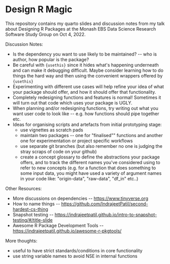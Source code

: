 # Design R Magic

<!-- badges: start -->

<!-- badges: end -->

This repository contains my quarto slides and discussion notes from my talk about Designing R Packages at the Monash EBS Data Science Research Software Study Group on Oct 4, 2022.

Discussion Notes:

-   Is the dependency you want to use likely to be maintained? -- who is author, how popular is the package?
-   Be careful with `{usethis}` since it hides what's happening underneath and can make it debugging difficult. Maybe consider learning how to do things the hard way and then using the convenient wrappers offered by `{usethis}`
-   Experimenting with different use cases will help refine your idea of what your package should offer, and how it should offer that functionality.
-   Completely redesigning functions and features is normal! Sometimes it will turn out that code which uses your package is UGLY. 
-   When planning and/or redesigning functions, try writing out what you want user code to look like -- e.g. how functions should pipe together etc.
-   Ideas for organising scripts and artefacts from initial prototyping stage:
    -   use vignettes as scratch pads
    -   maintain two packages -- one for "finalised"" functions and another one for experimentation or project specific workflows
    -   use separate git branches (but also remember no one is judging the stray scraps of code on your github)
    -   create a concept glossary to define the abstractions your package offers, and to track the different names you've considered using to refer to new concepts (e.g. for a function that does something to some input data, you might have used a variety of argument names in your code like: "origin-data", "raw-data", "df_in" etc..)

Other Resources:

-   More discussions on dependencies -- https://www.tinyverse.org
-   How to name things -- https://github.com/IndrajeetPatil/second-hardest-cs-thing
-   Snapshot testing -- https://indrajeetpatil.github.io/intro-to-snapshot-testing/#/title-slide
-   Awesome R Package Development Tools -- https://indrajeetpatil.github.io/awesome-r-pkgtools/

More thoughts:

-   useful to have strict standards/conditions in core functionality
-   use string variable names to avoid NSE in internal functions
